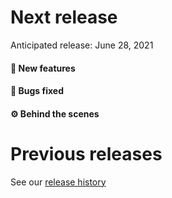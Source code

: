 # Next release

Anticipated release: June 28, 2021

#### 🚀 New features

#### 🐛 Bugs fixed

#### ⚙️ Behind the scenes

# Previous releases

See our [release history](https://github.com/CMSgov/eAPD/releases)
